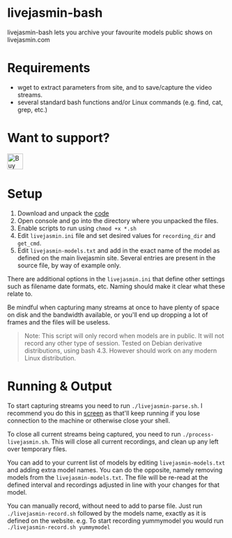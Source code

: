 # livejasmin-bash
livejasmin-bash lets you archive your favourite models public shows on livejasmin.com

# Requirements
 - wget to extract parameters from site, and to save/capture the video streams.
 - several standard bash functions and/or Linux commands (e.g. find, cat, grep, etc.)

# Want to support?
<a href='https://ko-fi.com/A3803R8B' target='_blank'><img height='36' style='border:0px;height:36px;' src='https://az743702.vo.msecnd.net/cdn/kofi2.png?v=0' border='0' alt='Buy Me a Coffee at ko-fi.com' /></a>

# Setup
1. Download and unpack the [code](https://github.com/dirk362/livejasmin-bash/archive/master.zip)
2. Open console and go into the directory where you unpacked the files.
3. Enable scripts to run using `chmod +x *.sh`
4. Edit `livejasmin.ini` file and set desired values for `recording_dir` and `get_cmd`.
5. Edit `livejasmin-models.txt` and add in the exact name of the model as defined on the main livejasmin site. Several entries are present in the source file, by way of example only.

There are additional options in the `livejasmin.ini` that define other settings such as filename date formats, etc. Naming should make it clear what these relate to.

Be mindful when capturing many streams at once to have plenty of space on disk and the bandwidth available, or you'll end up dropping a lot of frames and the files will be useless.

> Note: This script will only record when models are in public. It will not record any other type of session.
Tested on Debian derivative distributions, using bash 4.3. However should work on any modern Linux distribution.

# Running & Output
To start capturing streams you need to run `./livejasmin-parse.sh`. I recommend you do this in [screen](https://www.gnu.org/software/screen/) as that'll keep running if you lose connection to the machine or otherwise close your shell.

To close all current streams being captured, you need to run `./process-livejasmin.sh`. This will close all current recordings, and clean up any left over temporary files.

You can add to your current list of models by editing `livejasmin-models.txt` and adding extra model names.
You can do the opposite, namely removing models from the `livejasmin-models.txt`. 
The file will be re-read at the defined interval and recordings adjusted in line with your changes for that model.

You can manually record, without need to add to parse file. Just run `./livejasmin-record.sh` followed by the models name, exactly as it is defined on the website.
e.g. To start recording yummymodel you would run `./livejasmin-record.sh yummymodel`
